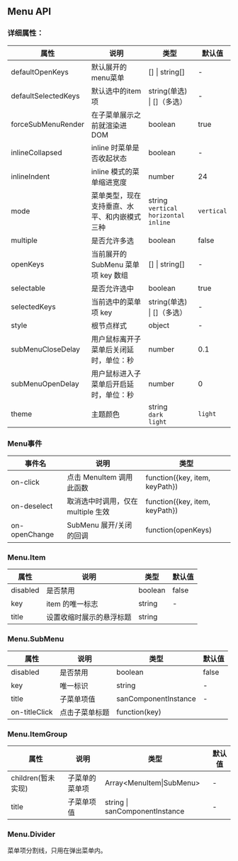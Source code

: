 ## Menu API


### 详细属性：

| 属性 | 说明 | 类型 | 默认值 |
| --- | --- | --- | --- |
| defaultOpenKeys | 默认展开的menu菜单 | [] \| string[] | - |
| defaultSelectedKeys | 默认选中的item项 | string(单选) \| []（多选） | - |
| forceSubMenuRender | 在子菜单展示之前就渲染进 DOM | boolean | true |
| inlineCollapsed | inline 时菜单是否收起状态 | boolean | - |
| inlineIndent | inline 模式的菜单缩进宽度 | number | 24 |
| mode | 菜单类型，现在支持垂直、水平、和内嵌模式三种 | string<br>`vertical`<br>`horizontal`<br>`inline` | `vertical` |
| multiple | 是否允许多选 | boolean | false |
| openKeys | 当前展开的 SubMenu 菜单项 key 数组 | [] \| string[] | - |
| selectable | 是否允许选中 | boolean | true |
| selectedKeys | 当前选中的菜单项 key | string(单选) \| []（多选） | - |
| style	| 根节点样式 | object | - |
| subMenuCloseDelay | 用户鼠标离开子菜单后关闭延时，单位：秒 | number | 0.1 |
| subMenuOpenDelay | 用户鼠标进入子菜单后开启延时，单位：秒 | number | 0 |
| theme | 主题颜色 | string<br>`dark`<br>`light` | `light` |


### Menu事件

| 事件名 | 说明 | 类型 |
| --- | --- | --- |
| on-click | 点击 MenuItem 调用此函数 | function({key, item, keyPath}) |
| on-deselect | 取消选中时调用，仅在 multiple 生效 | function({key, item, keyPath}) |
| on-openChange | SubMenu 展开/关闭的回调 | function(openKeys)


### Menu.Item

| 属性 | 说明 | 类型 | 默认值 |
| --- | --- | --- | --- |
| disabled | 是否禁用 | boolean | false |
| key | item 的唯一标志 | string | - |
| title | 设置收缩时展示的悬浮标题 | string |


### Menu.SubMenu
| 属性 | 说明 | 类型 | 默认值 |
| --- | --- | --- | --- |
| disabled | 是否禁用 | boolean | false |
| key | 唯一标识 | string | - |
| title | 子菜单项值	| sanComponentInstance | - |
| on-titleClick | 点击子菜单标题 | function(key) |


### Menu.ItemGroup

| 属性 | 说明 | 类型 | 默认值 |
| --- | --- | --- | --- |
| children(暂未实现) | 子菜单的菜单项 | Array<MenuItem\|SubMenu> | - |
| title | 子菜单项值	| string \| sanComponentInstance | - |

### Menu.Divider

菜单项分割线，只用在弹出菜单内。
